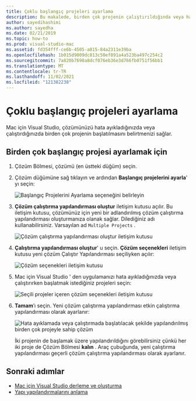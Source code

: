 ```yaml
---
title: Çoklu başlangıç projeleri ayarlama
description: Bu makalede, birden çok projenin çalıştırıldığında veya hata ayıklamada başlatılacak şekilde nasıl ayarlanacağı açıklanır.
author: sayedihashimi
ms.author: sayedha
ms.date: 02/21/2019
ms.topic: how-to
ms.prod: visual-studio-mac
ms.assetid: fd354fff-ce6b-4505-a815-84a2311e39ba
ms.openlocfilehash: 1b015d9009dc813c50ef891a4a523ba497c254c2
ms.sourcegitcommit: 7a820b7698a8dcf076eb36e3d766fb0751f56bb1
ms.translationtype: MT
ms.contentlocale: tr-TR
ms.lasthandoff: 11/02/2021
ms.locfileid: "121382238"
---
```

# <a name="set-multiple-startup-projects"></a>Çoklu başlangıç projeleri ayarlama

Mac için Visual Studio, çözümünüzü hata ayıkladığınızda veya çalıştırdığınızda birden çok projenin başlatılmasını belirtmenizi sağlar.

## <a name="to-set-multiple-startup-projects"></a>Birden çok başlangıç projesi ayarlamak için

1. Çözüm Bölmesi, çözümü (en üstteki düğüm) seçin.

2. Çözüm düğümüne sağ tıklayın ve ardından **Başlangıç projelerini ayarla**' yı seçin:

   ![Başlangıç Projelerini Ayarlama seçeneğini belirleyin](media/startup-proj-ctx-menu.png)

3. **Çözüm çalıştırma yapılandırması oluştur** iletişim kutusu açılır. Bu iletişim kutusu, çözümünüz için yeni bir adlandırılmış çözüm çalıştırma yapılandırması oluşturmanıza olanak sağlar. Dilediğiniz adı kullanabilirsiniz. Varsayılan ad `Multiple Projects` .

   ![Çözüm çalıştırma yapılandırması oluştur iletişim kutusu](media/create-sln-run-config.png)

4. **Çalıştırma yapılandırması oluştur**' u seçin. **Çözüm seçenekleri** iletişim kutusu yeni çözüm Çalıştır Yapılandırması seçiliyken açılır:

   ![Çözüm seçenekleri iletişim kutusu](media/sln-options-run-config-multi-projects.png)

5. Mac için Visual Studio ' den uygulamanızı hata ayıkladığınızda veya çalıştırırken başlatmak istediğiniz projeleri seçin:

   ![Seçili projeler içeren çözüm seçenekleri iletişim kutusu](media/sln-options-run-config-multi-projects-configured.png)

6. **Tamam**’ı seçin. Yeni çözüm çalıştırma yapılandırması etkin çalıştırma yapılandırması olarak ayarlanır:

   ![Hata ayıklamada veya çalıştırmada başlatılacak şekilde yapılandırılmış birden çok projeyle sahip çözüm](media/startup-project-configured.png)

   İki projenin de başlamak üzere yapılandırıldığını görebilirsiniz çünkü her iki proje de Çözüm Bölmesi **kalın** . Araç çubuğunda, yeni çalıştırma yapılandırması geçerli çözüm çalıştırma yapılandırması olarak ayarlanır.

## <a name="next-steps"></a>Sonraki adımlar

- [Mac için Visual Studio derleme ve oluşturma](compiling-and-building.md)
- [Yapı yapılandırmalarını anlama](configurations.md)
